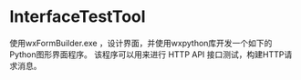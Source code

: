 # InterfaceTestTool
使用wxFormBuilder.exe ，设计界面，并使用wxpython库开发一个如下的Python图形界面程序。  该程序可以用来进行 HTTP API 接口测试，构建HTTP请求消息。
